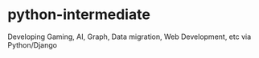 # python-intermediate
Developing Gaming, AI, Graph, Data migration, Web Development, etc via Python/Django
